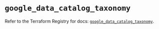 # `google_data_catalog_taxonomy`

Refer to the Terraform Registry for docs: [`google_data_catalog_taxonomy`](https://registry.terraform.io/providers/hashicorp/google-beta/6.7.0/docs/resources/google_data_catalog_taxonomy).
